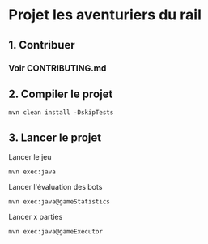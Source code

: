 # Projet les aventuriers du rail

## **1. Contribuer**

### **Voir CONTRIBUTING.md**

## **2. Compiler le projet**

```
mvn clean install -DskipTests
```

## **3. Lancer le projet**

Lancer le jeu
```
mvn exec:java
```

Lancer l'évaluation des bots
```
mvn exec:java@gameStatistics
```

Lancer x parties
```
mvn exec:java@gameExecutor
```






